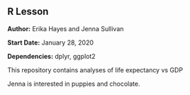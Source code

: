 ## R Lesson
**Author:** Erika Hayes and Jenna Sullivan

**Start Date:** January 28, 2020

**Dependencies:** dplyr, ggplot2

This repository contains analyses of life expectancy vs GDP

Jenna is interested in puppies and chocolate.
